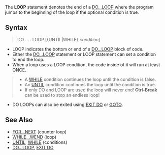 The **LOOP** statement denotes the end of a [DO...LOOP](DO...LOOP) where the program jumps to the beginning of the loop if the optional condition is true. 

## Syntax

> DO
>   .
>   .
>   .
> LOOP [{UNTIL|WHILE} *condition*]

* LOOP indicates the bottom or end of a [DO...LOOP](DO...LOOP) block of code. 
* Either the [DO...LOOP](DO...LOOP) statement or LOOP statement can set a condition to end the loop.
* When a loop uses a LOOP condition, the code inside of it will run at least ONCE.
>  * A [WHILE](WHILE) condition continues the loop until the condition is false. 
>  * An [UNTIL](UNTIL) condition continues the loop until the condition is true.
>  * If only DO and LOOP are used the loop will never end! **Ctrl-Break** can be used to stop an endless loop!
* DO LOOPs can also be exited using [EXIT DO](EXIT-DO) or [GOTO](GOTO).

## See Also
 
* [FOR...NEXT](FOR...NEXT) {counter loop)
* [WHILE...WEND](WHILE...WEND) (loop)
* [UNTIL](UNTIL), [WHILE](WHILE) {conditions)
* [DO...LOOP](DO...LOOP), [EXIT DO](EXIT-DO)
